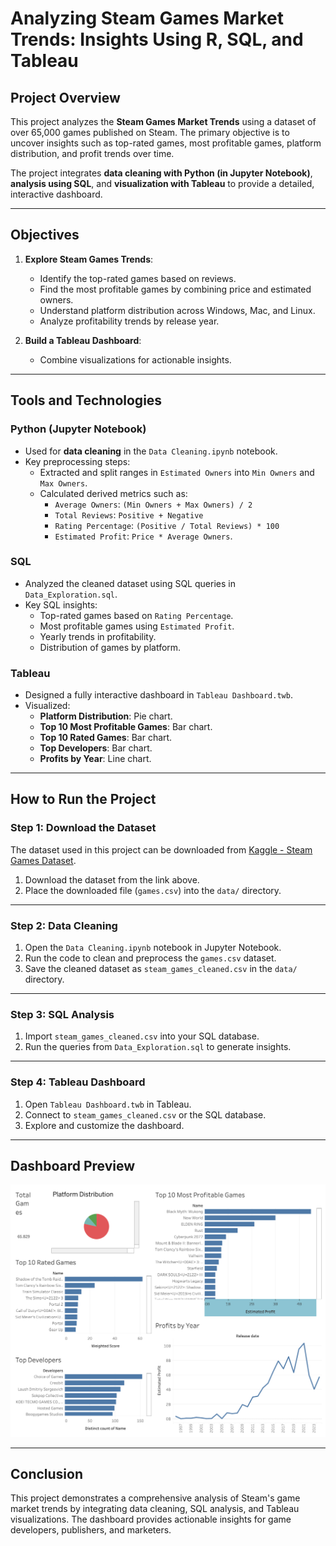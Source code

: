# Analyzing Steam Games Market Trends: Insights Using R, SQL, and Tableau

## Project Overview

This project analyzes the **Steam Games Market Trends** using a dataset of over 65,000 games published on Steam. The primary objective is to uncover insights such as top-rated games, most profitable games, platform distribution, and profit trends over time. 

The project integrates **data cleaning with Python (in Jupyter Notebook)**, **analysis using SQL**, and **visualization with Tableau** to provide a detailed, interactive dashboard.

---

## Objectives

1. **Explore Steam Games Trends**:
   - Identify the top-rated games based on reviews.
   - Find the most profitable games by combining price and estimated owners.
   - Understand platform distribution across Windows, Mac, and Linux.
   - Analyze profitability trends by release year.

2. **Build a Tableau Dashboard**:
   - Combine visualizations for actionable insights.

---

## Tools and Technologies

### **Python (Jupyter Notebook)**
- Used for **data cleaning** in the `Data Cleaning.ipynb` notebook.
- Key preprocessing steps:
  - Extracted and split ranges in `Estimated Owners` into `Min Owners` and `Max Owners`.
  - Calculated derived metrics such as:
    - `Average Owners`: `(Min Owners + Max Owners) / 2`
    - `Total Reviews`: `Positive + Negative`
    - `Rating Percentage`: `(Positive / Total Reviews) * 100`
    - `Estimated Profit`: `Price * Average Owners`.

### **SQL**
- Analyzed the cleaned dataset using SQL queries in `Data_Exploration.sql`.
- Key SQL insights:
  - Top-rated games based on `Rating Percentage`.
  - Most profitable games using `Estimated Profit`.
  - Yearly trends in profitability.
  - Distribution of games by platform.

### **Tableau**
- Designed a fully interactive dashboard in `Tableau Dashboard.twb`.
- Visualized:
  - **Platform Distribution**: Pie chart.
  - **Top 10 Most Profitable Games**: Bar chart.
  - **Top 10 Rated Games**: Bar chart.
  - **Top Developers**: Bar chart.
  - **Profits by Year**: Line chart.

---

## How to Run the Project

### **Step 1: Download the Dataset**
The dataset used in this project can be downloaded from [Kaggle - Steam Games Dataset](https://www.kaggle.com/datasets/fronkongames/steam-games-dataset).

1. Download the dataset from the link above.
2. Place the downloaded file (`games.csv`) into the `data/` directory.

---

### **Step 2: Data Cleaning**
1. Open the `Data Cleaning.ipynb` notebook in Jupyter Notebook.
2. Run the code to clean and preprocess the `games.csv` dataset.
3. Save the cleaned dataset as `steam_games_cleaned.csv` in the `data/` directory.

---

### **Step 3: SQL Analysis**
1. Import `steam_games_cleaned.csv` into your SQL database.
2. Run the queries from `Data_Exploration.sql` to generate insights.

---

### **Step 4: Tableau Dashboard**
1. Open `Tableau Dashboard.twb` in Tableau.
2. Connect to `steam_games_cleaned.csv` or the SQL database.
3. Explore and customize the dashboard.

---

## Dashboard Preview

![Steam Games Dashboard](visuals/Dashboard.png)

---

## Conclusion

This project demonstrates a comprehensive analysis of Steam's game market trends by integrating data cleaning, SQL analysis, and Tableau visualizations. The dashboard provides actionable insights for game developers, publishers, and marketers.
